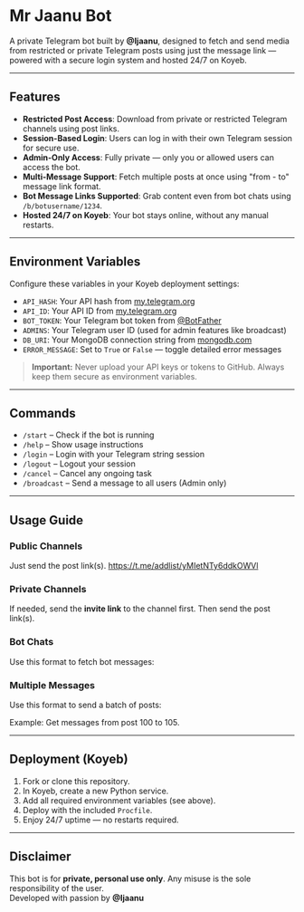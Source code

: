 # Mr Jaanu Bot

A private Telegram bot built by **@Ijaanu**, designed to fetch and send media from restricted or private Telegram posts using just the message link — powered with a secure login system and hosted 24/7 on Koyeb.

---

## Features

- **Restricted Post Access**: Download from private or restricted Telegram channels using post links.
- **Session-Based Login**: Users can log in with their own Telegram session for secure use.
- **Admin-Only Access**: Fully private — only you or allowed users can access the bot.
- **Multi-Message Support**: Fetch multiple posts at once using "from - to" message link format.
- **Bot Message Links Supported**: Grab content even from bot chats using `/b/botusername/1234`.
- **Hosted 24/7 on Koyeb**: Your bot stays online, without any manual restarts.

---

## Environment Variables

Configure these variables in your Koyeb deployment settings:

- `API_HASH`: Your API hash from [my.telegram.org](https://my.telegram.org)
- `API_ID`: Your API ID from [my.telegram.org](https://my.telegram.org)
- `BOT_TOKEN`: Your Telegram bot token from [@BotFather](https://t.me/BotFather)
- `ADMINS`: Your Telegram user ID (used for admin features like broadcast)
- `DB_URI`: Your MongoDB connection string from [mongodb.com](https://mongodb.com)
- `ERROR_MESSAGE`: Set to `True` or `False` — toggle detailed error messages

> **Important:** Never upload your API keys or tokens to GitHub. Always keep them secure as environment variables.

---

## Commands

- `/start` – Check if the bot is running
- `/help` – Show usage instructions
- `/login` – Login with your Telegram string session
- `/logout` – Logout your session
- `/cancel` – Cancel any ongoing task
- `/broadcast` – Send a message to all users (Admin only)

---

## Usage Guide

### Public Channels  
Just send the post link(s).
https://t.me/addlist/yMIetNTy6ddkOWVl
### Private Channels  
If needed, send the **invite link** to the channel first. Then send the post link(s).

### Bot Chats  
Use this format to fetch bot messages:

### Multiple Messages  
Use this format to send a batch of posts:

Example: Get messages from post 100 to 105.

---

## Deployment (Koyeb)

1. Fork or clone this repository.
2. In Koyeb, create a new Python service.
3. Add all required environment variables (see above).
4. Deploy with the included `Procfile`.
5. Enjoy 24/7 uptime — no restarts required.

---

## Disclaimer

This bot is for **private, personal use only**. Any misuse is the sole responsibility of the user.  
Developed with passion by **@Ijaanu**
